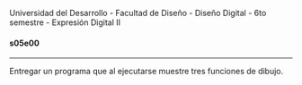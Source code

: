 Universidad del Desarrollo - Facultad de Diseño - Diseño Digital - 6to semestre - Expresión Digital II

#### s05e00

------

Entregar un programa que al ejecutarse muestre tres funciones de dibujo.
